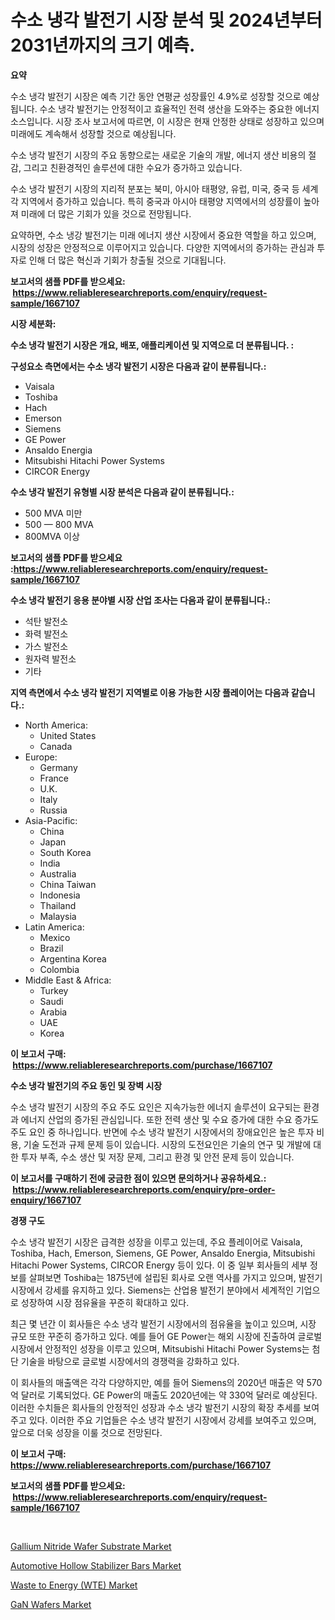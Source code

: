 <p><h1>수소 냉각 발전기 시장 분석 및 2024년부터 2031년까지의 크기 예측.</h1></p><p><strong>요약</strong></p>
<p><p>수소 냉각 발전기 시장은 예측 기간 동안 연평균 성장률인 4.9%로 성장할 것으로 예상됩니다. 수소 냉각 발전기는 안정적이고 효율적인 전력 생산을 도와주는 중요한 에너지 소스입니다. 시장 조사 보고서에 따르면, 이 시장은 현재 안정한 상태로 성장하고 있으며 미래에도 계속해서 성장할 것으로 예상됩니다.</p><p>수소 냉각 발전기 시장의 주요 동향으로는 새로운 기술의 개발, 에너지 생산 비용의 절감, 그리고 친환경적인 솔루션에 대한 수요가 증가하고 있습니다.</p><p>수소 냉각 발전기 시장의 지리적 분포는 북미, 아시아 태평양, 유럽, 미국, 중국 등 세계 각 지역에서 증가하고 있습니다. 특히 중국과 아시아 태평양 지역에서의 성장률이 높아져 미래에 더 많은 기회가 있을 것으로 전망됩니다.</p><p>요약하면, 수소 냉강 발전기는 미래 에너지 생산 시장에서 중요한 역할을 하고 있으며, 시장의 성장은 안정적으로 이루어지고 있습니다. 다양한 지역에서의 증가하는 관심과 투자로 인해 더 많은 혁신과 기회가 창출될 것으로 기대됩니다.</p></p>
<p><strong>보고서의 샘플 PDF를 받으세요: &nbsp;<a href="https://www.reliableresearchreports.com/enquiry/request-sample/1667107">https://www.reliableresearchreports.com/enquiry/request-sample/1667107</a></strong></p>
<p><strong>시장 세분화:</strong></p>
<p><strong> 수소 냉각 발전기 시장은 개요, 배포, 애플리케이션 및 지역으로 더 분류됩니다. :</strong></p>
<p><strong>구성요소 측면에서는 수소 냉각 발전기 시장은 다음과 같이 분류됩니다.:</strong></p>
<p><ul><li>Vaisala</li><li>Toshiba</li><li>Hach</li><li>Emerson</li><li>Siemens</li><li>GE Power</li><li>Ansaldo Energia</li><li>Mitsubishi Hitachi Power Systems</li><li>CIRCOR Energy</li></ul></p>
<p><strong> 수소 냉각 발전기 유형별 시장 분석은 다음과 같이 분류됩니다.:</strong></p>
<p><ul><li>500 MVA 미만</li><li>500 — 800 MVA</li><li>800MVA 이상</li></ul></p>
<p><strong>보고서의 샘플 PDF를 받으세요 :<a href="https://www.reliableresearchreports.com/enquiry/request-sample/1667107">https://www.reliableresearchreports.com/enquiry/request-sample/1667107</a></strong></p>
<p><strong> 수소 냉각 발전기 응용 분야별 시장 산업 조사는 다음과 같이 분류됩니다.:</strong></p>
<p><ul><li>석탄 발전소</li><li>화력 발전소</li><li>가스 발전소</li><li>원자력 발전소</li><li>기타</li></ul></p>
<p><strong>지역 측면에서 수소 냉각 발전기 지역별로 이용 가능한 시장 플레이어는 다음과 같습니다.:</strong></p>
<p><ul>
    <li>
        North America:
        <ul>
            <li>United States</li>
            <li>Canada</li>
        </ul>
    </li>
    <li>
        Europe:
        <ul>
            <li>Germany</li>
            <li>France</li>
            <li>U.K.</li>
            <li>Italy</li>
            <li>Russia</li>
        </ul>
    </li>
    <li>
        Asia-Pacific:
        <ul>
            <li>China</li>
            <li>Japan</li>
            <li>South Korea</li>
            <li>India</li>
            <li>Australia</li>
            <li>China Taiwan</li>
            <li>Indonesia</li>
            <li>Thailand</li>
            <li>Malaysia</li>
        </ul>
    </li>
    <li>
        Latin America:
        <ul>
            <li>Mexico</li>
            <li>Brazil</li>
            <li>Argentina Korea</li>
            <li>Colombia</li>
        </ul>
    </li>
    <li>
        Middle East & Africa:
        <ul>
            <li>Turkey</li>
            <li>Saudi</li>
            <li>Arabia</li>
            <li>UAE</li>
            <li>Korea</li>
        </ul>
    </li>
    </ul></p>
<p><strong>이 보고서 구매: &nbsp;<a href="https://www.reliableresearchreports.com/purchase/1667107">https://www.reliableresearchreports.com/purchase/1667107</a></strong></p>
<p><strong>수소 냉각 발전기의 주요 동인 및 장벽 시장</strong></p>
<p><p>수소 냉각 발전기 시장의 주요 주도 요인은 지속가능한 에너지 솔루션이 요구되는 환경과 에너지 산업의 증가된 관심입니다. 또한 전력 생산 및 수요 증가에 대한 수요 증가도 주도 요인 중 하나입니다. 반면에 수소 냉각 발전기 시장에서의 장애요인은 높은 투자 비용, 기술 도전과 규제 문제 등이 있습니다. 시장의 도전요인은 기술의 연구 및 개발에 대한 투자 부족, 수소 생산 및 저장 문제, 그리고 환경 및 안전 문제 등이 있습니다.</p></p>
<p><strong>이 보고서를 구매하기 전에 궁금한 점이 있으면 문의하거나 공유하세요.: &nbsp;<a href="https://www.reliableresearchreports.com/enquiry/pre-order-enquiry/1667107">https://www.reliableresearchreports.com/enquiry/pre-order-enquiry/1667107</a></strong></p>
<p><strong>경쟁 구도</strong></p>
<p><p>수소 냉각 발전기 시장은 급격한 성장을 이루고 있는데, 주요 플레이어로 Vaisala, Toshiba, Hach, Emerson, Siemens, GE Power, Ansaldo Energia, Mitsubishi Hitachi Power Systems, CIRCOR Energy 등이 있다. 이 중 일부 회사들의 세부 정보를 살펴보면 Toshiba는 1875년에 설립된 회사로 오랜 역사를 가지고 있으며, 발전기 시장에서 강세를 유지하고 있다. Siemens는 산업용 발전기 분야에서 세계적인 기업으로 성장하여 시장 점유율을 꾸준히 확대하고 있다. </p><p>최근 몇 년간 이 회사들은 수소 냉각 발전기 시장에서의 점유율을 높이고 있으며, 시장 규모 또한 꾸준히 증가하고 있다. 예를 들어 GE Power는 해외 시장에 진출하여 글로벌 시장에서 안정적인 성장을 이루고 있으며, Mitsubishi Hitachi Power Systems는 첨단 기술을 바탕으로 글로벌 시장에서의 경쟁력을 강화하고 있다.</p><p>이 회사들의 매출액은 각각 다양하지만, 예를 들어 Siemens의 2020년 매출은 약 570억 달러로 기록되었다. GE Power의 매출도 2020년에는 약 330억 달러로 예상된다. 이러한 수치들은 회사들의 안정적인 성장과 수소 냉각 발전기 시장의 확장 추세를 보여주고 있다. 이러한 주요 기업들은 수소 냉각 발전기 시장에서 강세를 보여주고 있으며, 앞으로 더욱 성장을 이룰 것으로 전망된다.</p></p>
<p><strong>이 보고서 구매: &nbsp; <a href="https://www.reliableresearchreports.com/purchase/1667107">https://www.reliableresearchreports.com/purchase/1667107</a></strong></p>
<p><strong>보고서의 샘플 PDF를 받으세요: &nbsp;<a href="https://www.reliableresearchreports.com/enquiry/request-sample/1667107">https://www.reliableresearchreports.com/enquiry/request-sample/1667107</a></strong><strong></strong></p>
<p>&nbsp;</p>
<p><p><a href="https://github.com/nathandecarvalho/Market-Research-Report-List-2/blob/main/gallium-nitride-wafer-substrate-market.md">Gallium Nitride Wafer Substrate Market</a></p><p><a href="https://www.linkedin.com/pulse/insights-automotive-hollow-stabilizer-bars-market-size-analysing-4borf?trackingId=tBAS7s5vUppoHSdO%2BbEPCA%3D%3D">Automotive Hollow Stabilizer Bars Market</a></p><p><a href="https://www.linkedin.com/pulse/waste-energy-wte-market-size-growing-forecasted-period-from-jj8yf?trackingId=stJ2FNvUgJLPtahajFWgkg%3D%3D">Waste to Energy (WTE) Market</a></p><p><a href="https://github.com/kosella/Market-Research-Report-List-2/blob/main/gan-wafers-market.md">GaN Wafers Market</a></p></p>
